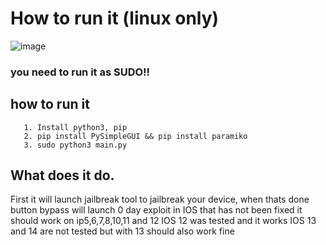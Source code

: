 # How to run it (linux only)
![image](https://user-images.githubusercontent.com/62844491/109855242-50d47800-7c58-11eb-93fe-82ceee8c413a.png)
### you need to run it as SUDO!!
## how to run it
```
   1. Install python3, pip
   2. pip install PySimpleGUI && pip install paramiko 
   3. sudo python3 main.py
```
## What does it do.
First it will launch jailbreak tool to jailbreak your device, when thats done button bypass will launch 0 day exploit in IOS that has not been fixed it should work on ip5,6,7,8,10,11 and 12 IOS 12 was tested and it works IOS 13 and 14 are not tested but with 13 should also work fine
